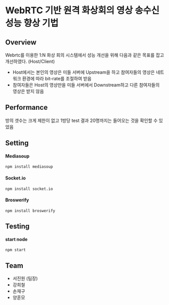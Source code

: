 # WebRTC 기반 원격 화상회의 영상 송수신 성능 향상 기법

## Overview

Webrtc를 이용한 1:N 화상 회의 시스템에서 성능 개선을 위해 다음과 같은 목표를 잡고 개선하였다. (Host/Client) 

- Host에서는 본인의 영상은 미들 서버에 Upstream을 하고 참여자들의 영상은 네트워크 환경에 따라 bit-rate를 조절하여 받음
- 참여자들은 Host의 영상만을 미들 서버에서 Downstream하고 다른 참여자들의 영상은 받지 않음


## Performance

방의 갯수는 크게 제한이 없고 1방당 test 결과 20명까지는 들어오는 것을 확인할 수 있었음

## Setting

#### Mediasoup  
    npm install mediasoup

#### Socket.io
    npm install socket.io

#### Broswerify
    npm install broswerify

## Testing

#### start node
    npm start

## Team

- 서진원 (팀장)
- 강희철
- 손재구
- 양훈모 
